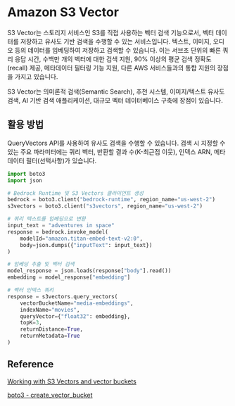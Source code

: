 # Amazon S3 Vector

S3 Vector는 스토리지 서비스인 S3를 직접 사용하는 벡터 검색 기능으로서, 벡터 데이터를 저장하고 유사도 기반 검색을 수행할 수 있는 서비스입니다. 텍스트, 이미지, 오디오 등의 데이터를 임베딩하여 저장하고 검색할 수 있습니다. 이는 서브초 단위의 빠른 쿼리 응답 시간, 수백만 개의 벡터에 대한 검색 지원, 90% 이상의 평균 검색 정확도(recall) 제공, 메타데이터 필터링 기능 지원, 다른 AWS 서비스들과의 통합 지원의 장점을 가지고 있습니다.

S3 Vector는 의미론적 검색(Semantic Search), 추천 시스템, 이미지/텍스트 유사도 검색, AI 기반 검색 애플리케이션, 대규모 벡터 데이터베이스 구축에 장점이 있습니다.

## 활용 방법

QueryVectors API를 사용하여 유사도 검색을 수행할 수 있습니다.
검색 시 지정할 수 있는 주요 파라미터에는 쿼리 벡터, 반환할 결과 수(K-최근접 이웃), 인덱스 ARN, 메타데이터 필터(선택사항)가 있습니다.

```python
import boto3 
import json 

# Bedrock Runtime 및 S3 Vectors 클라이언트 생성
bedrock = boto3.client("bedrock-runtime", region_name="us-west-2")
s3vectors = boto3.client("s3vectors", region_name="us-west-2") 

# 쿼리 텍스트를 임베딩으로 변환
input_text = "adventures in space"
response = bedrock.invoke_model(
    modelId="amazon.titan-embed-text-v2:0",
    body=json.dumps({"inputText": input_text})
) 

# 임베딩 추출 및 벡터 검색
model_response = json.loads(response["body"].read())
embedding = model_response["embedding"]

# 벡터 인덱스 쿼리
response = s3vectors.query_vectors(
    vectorBucketName="media-embeddings",
    indexName="movies",
    queryVector={"float32": embedding}, 
    topK=3, 
    returnDistance=True,
    returnMetadata=True
)
```

## Reference

[Working with S3 Vectors and vector buckets](https://docs.aws.amazon.com/AmazonS3/latest/userguide/s3-vectors.html)

[boto3 - create_vector_bucket](https://boto3.amazonaws.com/v1/documentation/api/latest/reference/services/s3vectors/client/create_vector_bucket.html)
